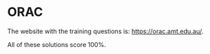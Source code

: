 # ORAC
The website with the training questions is: https://orac.amt.edu.au/.

All of these solutions score 100%.
